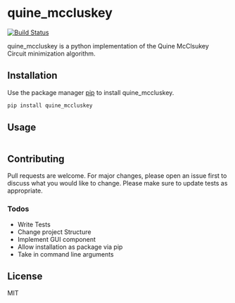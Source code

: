 

# quine_mccluskey
[![Build Status](https://travis-ci.org/joemccann/dillinger.svg?branch=master)](https://travis-ci.org/joemccann/dillinger)

quine_mccluskey is a python implementation of the Quine McClsukey Circuit minimization algorithm.



## Installation

Use the package manager [pip](https://pip.pypa.io/en/stable/) to install quine_mccluskey.

```bash
pip install quine_mccluskey
```

## Usage

```python
```

## Contributing
Pull requests are welcome. For major changes, please open an issue first to discuss what you would like to change.
Please make sure to update tests as appropriate.

### Todos

 - Write Tests
 - Change project Structure
 - Implement GUI component
 - Allow installation as package via pip
 - Take in command line arguments

License
----

MIT

